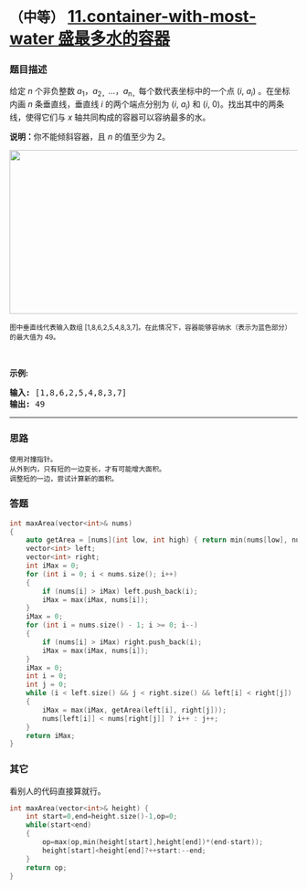 # `（中等）` [11.container-with-most-water 盛最多水的容器](https://leetcode-cn.com/problems/container-with-most-water/)

### 题目描述
<p>给定 <em>n</em> 个非负整数 <em>a</em><sub>1</sub>，<em>a</em><sub>2，</sub>...，<em>a</em><sub>n，</sub>每个数代表坐标中的一个点&nbsp;(<em>i</em>,&nbsp;<em>a<sub>i</sub></em>) 。在坐标内画 <em>n</em> 条垂直线，垂直线 <em>i</em>&nbsp;的两个端点分别为&nbsp;(<em>i</em>,&nbsp;<em>a<sub>i</sub></em>) 和 (<em>i</em>, 0)。找出其中的两条线，使得它们与&nbsp;<em>x</em>&nbsp;轴共同构成的容器可以容纳最多的水。</p>

<p><strong>说明：</strong>你不能倾斜容器，且&nbsp;<em>n</em>&nbsp;的值至少为 2。</p>

<p><img style="height: 287px; width: 600px;" src="https://aliyun-lc-upload.oss-cn-hangzhou.aliyuncs.com/aliyun-lc-upload/uploads/2018/07/25/question_11.jpg" alt=""></p>

<p><small>图中垂直线代表输入数组 [1,8,6,2,5,4,8,3,7]。在此情况下，容器能够容纳水（表示为蓝色部分）的最大值为&nbsp;49。</small></p>

<p>&nbsp;</p>

<p><strong>示例:</strong></p>

<pre><strong>输入:</strong> [1,8,6,2,5,4,8,3,7]
<strong>输出:</strong> 49</pre>


---
### 思路
```
使用对撞指针。  
从外到内，只有短的一边变长，才有可能增大面积。  
调整短的一边，尝试计算新的面积。  
```

### 答题
``` C++
int maxArea(vector<int>& nums) 
{
	auto getArea = [nums](int low, int high) { return min(nums[low], nums[high]) * abs(low - high); };
	vector<int> left;
	vector<int> right;
	int iMax = 0;
	for (int i = 0; i < nums.size(); i++)
	{
		if (nums[i] > iMax) left.push_back(i);
		iMax = max(iMax, nums[i]);
	}
	iMax = 0;
	for (int i = nums.size() - 1; i >= 0; i--)
	{
		if (nums[i] > iMax) right.push_back(i);
		iMax = max(iMax, nums[i]);
	}
	iMax = 0;
	int i = 0;
	int j = 0;
	while (i < left.size() && j < right.size() && left[i] < right[j])
	{
		iMax = max(iMax, getArea(left[i], right[j]));
		nums[left[i]] < nums[right[j]] ? i++ : j++;
	}
	return iMax;
}
```

### 其它
看别人的代码直接算就行。
``` C++
int maxArea(vector<int>& height) {
	int start=0,end=height.size()-1,op=0;
	while(start<end)
	{
		op=max(op,min(height[start],height[end])*(end-start));
		height[start]<height[end]?++start:--end;
	}
	return op;
}
```


